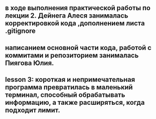 ## в ходе выполнения практической работы по лекции 2. Дейнега Алеся занималась корректировкой кода ,дополнением листа .gitignore 
## написанием основной части кода, работой с коммитами и репозиторием занималась Пиягова Юлия.

## lesson 3: короткая и непримечательная программа превратилась в маленький терминал, способный обрабатывать информацию, а также расширяться, когда подходит лимит.